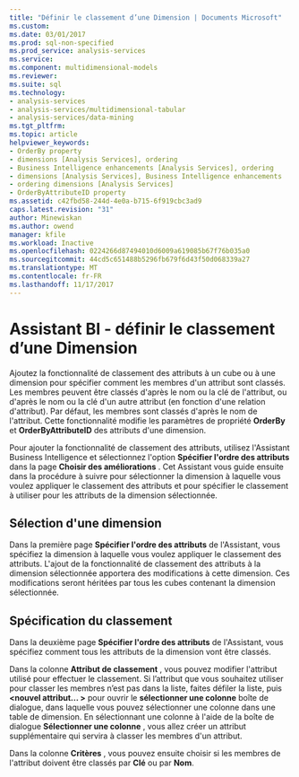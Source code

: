 ```yaml
---
title: "Définir le classement d’une Dimension | Documents Microsoft"
ms.custom: 
ms.date: 03/01/2017
ms.prod: sql-non-specified
ms.prod_service: analysis-services
ms.service: 
ms.component: multidimensional-models
ms.reviewer: 
ms.suite: sql
ms.technology:
- analysis-services
- analysis-services/multidimensional-tabular
- analysis-services/data-mining
ms.tgt_pltfrm: 
ms.topic: article
helpviewer_keywords:
- OrderBy property
- dimensions [Analysis Services], ordering
- Business Intelligence enhancements [Analysis Services], ordering
- dimensions [Analysis Services], Business Intelligence enhancements
- ordering dimensions [Analysis Services]
- OrderByAttributeID property
ms.assetid: c42fbd58-244d-4e0a-b715-6f919cbc3ad9
caps.latest.revision: "31"
author: Minewiskan
ms.author: owend
manager: kfile
ms.workload: Inactive
ms.openlocfilehash: 0224266d87494010d6009a619085b67f76b035a0
ms.sourcegitcommit: 44cd5c651488b5296fb679f6d43f50d068339a27
ms.translationtype: MT
ms.contentlocale: fr-FR
ms.lasthandoff: 11/17/2017
---
```

# <a name="bi-wizard---define-the-ordering-for-a-dimension"></a>Assistant BI - définir le classement d’une Dimension
  Ajoutez la fonctionnalité de classement des attributs à un cube ou à une dimension pour spécifier comment les membres d'un attribut sont classés. Les membres peuvent être classés d'après le nom ou la clé de l'attribut, ou d'après le nom ou la clé d'un autre attribut (en fonction d'une relation d'attribut). Par défaut, les membres sont classés d'après le nom de l'attribut. Cette fonctionnalité modifie les paramètres de propriété **OrderBy** et **OrderByAttributeID** des attributs d'une dimension.  
  
 Pour ajouter la fonctionnalité de classement des attributs, utilisez l'Assistant Business Intelligence et sélectionnez l'option **Spécifier l'ordre des attributs** dans la page **Choisir des améliorations** . Cet Assistant vous guide ensuite dans la procédure à suivre pour sélectionner la dimension à laquelle vous voulez appliquer le classement des attributs et pour spécifier le classement à utiliser pour les attributs de la dimension sélectionnée.  
  
## <a name="selecting-a-dimension"></a>Sélection d'une dimension  
 Dans la première page **Spécifier l'ordre des attributs** de l'Assistant, vous spécifiez la dimension à laquelle vous voulez appliquer le classement des attributs. L'ajout de la fonctionnalité de classement des attributs à la dimension sélectionnée apportera des modifications à cette dimension. Ces modifications seront héritées par tous les cubes contenant la dimension sélectionnée.  
  
## <a name="specifying-ordering"></a>Spécification du classement  
 Dans la deuxième page **Spécifier l'ordre des attributs** de l'Assistant, vous spécifiez comment tous les attributs de la dimension vont être classés.  
  
 Dans la colonne **Attribut de classement** , vous pouvez modifier l'attribut utilisé pour effectuer le classement. Si l’attribut que vous souhaitez utiliser pour classer les membres n’est pas dans la liste, faites défiler la liste, puis  **\<nouvel attribut... >** pour ouvrir le **sélectionner une colonne** boîte de dialogue, dans laquelle vous pouvez sélectionner une colonne dans une table de dimension. En sélectionnant une colonne à l'aide de la boîte de dialogue **Sélectionner une colonne** , vous allez créer un attribut supplémentaire qui servira à classer les membres d'un attribut.  
  
 Dans la colonne **Critères** , vous pouvez ensuite choisir si les membres de l'attribut doivent être classés par **Clé** ou par **Nom**.  
  
  
